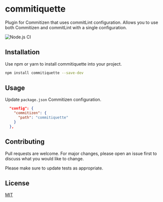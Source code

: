 # commitiquette

Plugin for Commitizen that uses commitLint configuration. Allows you to use both Commitizen and commitLint with a single configuration.

![Node.js CI](https://github.com/martinmcwhorter/commitiquette/workflows/Node.js%20CI/badge.svg)

## Installation

Use npm or yarn to install commitiquette into your project.

```bash
npm install commitiquette --save-dev
```

## Usage

Update `package.json` Commitizen configuration.

```json
  "config": {
    "commitizen": {
      "path": "commitiquette"
    }
  },
```

## Contributing

Pull requests are welcome. For major changes, please open an issue first to discuss what you would like to change.

Please make sure to update tests as appropriate.

## License

[MIT](https://choosealicense.com/licenses/mit/)
